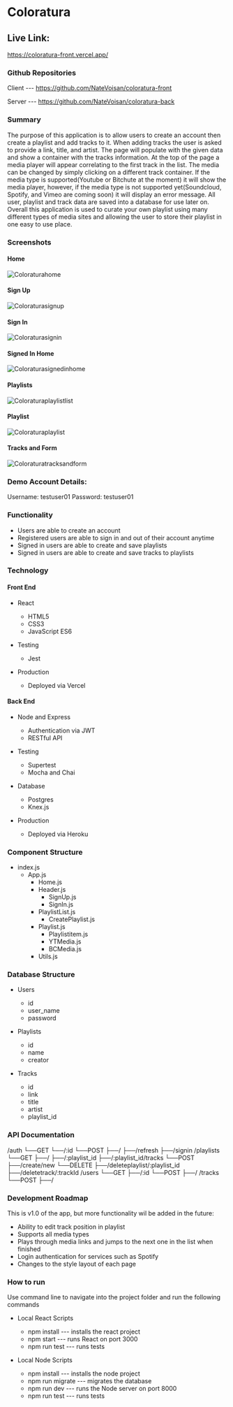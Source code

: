 # Coloratura


## Live Link:

https://coloratura-front.vercel.app/


### Github Repositories

Client --- https://github.com/NateVoisan/coloratura-front

Server --- https://github.com/NateVoisan/coloratura-back


### Summary

The purpose of this application is to allow users to create an account then create a playlist and add tracks to it. When adding tracks the user is asked to provide a link, title, and artist. The page will populate with the given data and show a container with the tracks information. At the top of the page a media player will appear correlating to the first track in the list. The media can be changed by simply clicking on a different track container. If the media type is supported(Youtube or Bitchute at the moment) it will show the media player, however, if the media type is not supported yet(Soundcloud, Spotify, and Vimeo are coming soon) it will display an error message. All user, playlist and track data are saved into a database for use later on. Overall this application is used to curate your own playlist using many different types of media sites and allowing the user to store their playlist in one easy to use place.


### Screenshots

#### Home
![Coloraturahome](https://user-images.githubusercontent.com/68405756/100489213-cc59e280-30c7-11eb-9d2a-13ca9c801e3c.PNG)

#### Sign Up
![Coloraturasignup](https://user-images.githubusercontent.com/68405756/100489250-0925d980-30c8-11eb-86c8-383fb892751d.PNG)

#### Sign In
![Coloraturasignin](https://user-images.githubusercontent.com/68405756/100489252-104ce780-30c8-11eb-8367-c985e65cb9bc.PNG)

#### Signed In Home
![Coloraturasignedinhome](https://user-images.githubusercontent.com/68405756/100489258-193db900-30c8-11eb-940d-46491ec4c664.PNG)

#### Playlists
![Coloraturaplaylistlist](https://user-images.githubusercontent.com/68405756/100489266-2195f400-30c8-11eb-8d63-9deaaae662aa.PNG)

#### Playlist
![Coloraturaplaylist](https://user-images.githubusercontent.com/68405756/100489269-278bd500-30c8-11eb-8cca-6e73d86945a2.PNG)

#### Tracks and Form
![Coloraturatracksandform](https://user-images.githubusercontent.com/68405756/100489274-2d81b600-30c8-11eb-8cc9-bf5005783648.PNG)


### Demo Account Details:

Username: testuser01
Password: testuser01


### Functionality

- Users are able to create an account
- Registered users are able to sign in and out of their account anytime
- Signed in users are able to create and save playlists
- Signed in users are able to create and save tracks to playlists


### Technology

#### Front End
- React
    - HTML5
    - CSS3
    - JavaScript ES6

- Testing
    - Jest

- Production
    - Deployed via Vercel


#### Back End
- Node and Express
    - Authentication via JWT
    - RESTful API

- Testing
    - Supertest
    - Mocha and Chai

- Database
    - Postgres
    - Knex.js

- Production
    - Deployed via Heroku


### Component Structure

- index.js
    - App.js
        - Home.js
        - Header.js
            - SignUp.js
            - SignIn.js
        - PlaylistList.js
            - CreatePlaylist.js
        - Playlist.js
            - Playlistitem.js
            - YTMedia.js
            - BCMedia.js
        - Utils.js


### Database Structure

- Users
    - id
    - user_name
    - password

- Playlists
    - id
    - name
    - creator

- Tracks
    - id
    - link
    - title
    - artist
    - playlist_id


### API Documentation

/auth
└──GET
    └──/:id
└──POST
    ├──/
    ├──/refresh
    ├──/signin
/playlists
└──GET
    ├──/
    ├──/:playlist_id
    ├──/:playlist_id/tracks
└──POST
    ├──/create/new
└──DELETE
    ├──/deleteplaylist/:playlist_id
    ├──/deletetrack/:trackId
/users
└──GET
    ├──/:id
└──POST
    ├──/
/tracks
└──POST
    ├──/


### Development Roadmap

This is v1.0 of the app, but more functionality wil be added in the future:
- Ability to edit track position in playlist
- Supports all media types
- Plays through media links and jumps to the next one in the list when finished
- Login authentication for services such as Spotify
- Changes to the style layout of each page


### How to run

Use command line to navigate into the project folder and run the following commands

- Local React Scripts
    - npm install --- installs the react project
    - npm start --- runs React on port 3000
    - npm run test --- runs tests

- Local Node Scripts
    - npm install --- installs the node project
    - npm run migrate --- migrates the database
    - npm run dev --- runs the Node server on port 8000
    - npm run test --- runs tests